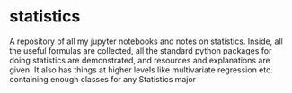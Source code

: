 # statistics
A repository of all my jupyter notebooks and notes on statistics. Inside, all the useful formulas are collected, all the standard python packages for doing statistics are demonstrated, and resources and explanations are given. It also has things at higher levels like multivariate regression etc. containing enough classes for any Statistics major
